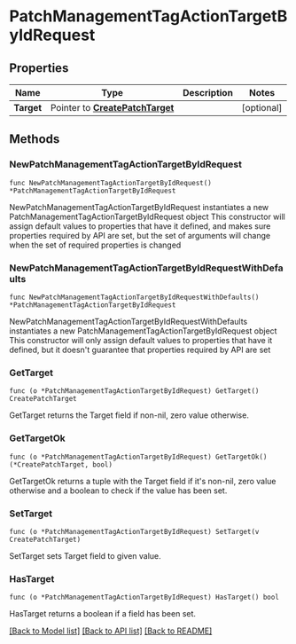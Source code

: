# PatchManagementTagActionTargetByIdRequest

## Properties

Name | Type | Description | Notes
------------ | ------------- | ------------- | -------------
**Target** | Pointer to [**CreatePatchTarget**](CreatePatchTarget.md) |  | [optional] 

## Methods

### NewPatchManagementTagActionTargetByIdRequest

`func NewPatchManagementTagActionTargetByIdRequest() *PatchManagementTagActionTargetByIdRequest`

NewPatchManagementTagActionTargetByIdRequest instantiates a new PatchManagementTagActionTargetByIdRequest object
This constructor will assign default values to properties that have it defined,
and makes sure properties required by API are set, but the set of arguments
will change when the set of required properties is changed

### NewPatchManagementTagActionTargetByIdRequestWithDefaults

`func NewPatchManagementTagActionTargetByIdRequestWithDefaults() *PatchManagementTagActionTargetByIdRequest`

NewPatchManagementTagActionTargetByIdRequestWithDefaults instantiates a new PatchManagementTagActionTargetByIdRequest object
This constructor will only assign default values to properties that have it defined,
but it doesn't guarantee that properties required by API are set

### GetTarget

`func (o *PatchManagementTagActionTargetByIdRequest) GetTarget() CreatePatchTarget`

GetTarget returns the Target field if non-nil, zero value otherwise.

### GetTargetOk

`func (o *PatchManagementTagActionTargetByIdRequest) GetTargetOk() (*CreatePatchTarget, bool)`

GetTargetOk returns a tuple with the Target field if it's non-nil, zero value otherwise
and a boolean to check if the value has been set.

### SetTarget

`func (o *PatchManagementTagActionTargetByIdRequest) SetTarget(v CreatePatchTarget)`

SetTarget sets Target field to given value.

### HasTarget

`func (o *PatchManagementTagActionTargetByIdRequest) HasTarget() bool`

HasTarget returns a boolean if a field has been set.


[[Back to Model list]](../README.md#documentation-for-models) [[Back to API list]](../README.md#documentation-for-api-endpoints) [[Back to README]](../README.md)


